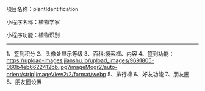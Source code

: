 项目名称：plantIdentification

小程序名称：植物学家

小程序功能：植物识别

--------------------------

1、签到积分
2、头像处显示等级
3、百科:搜索框、内容
4、签到功能：https://upload-images.jianshu.io/upload_images/9691805-060b4eb6622412bb.jpg?imageMogr2/auto-orient/strip|imageView2/2/format/webp
5、排行榜
6、好友功能
7、朋友圈
8、朋友圈设置
